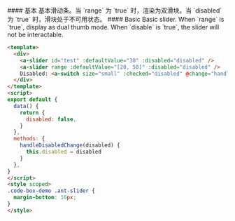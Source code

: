 <cn>
#### 基本
基本滑动条。当 `range` 为 `true` 时，渲染为双滑块。当 `disabled` 为 `true` 时，滑块处于不可用状态。
</cn>

<us>
#### Basic
Basic slider. When `range` is `true`, display as dual thumb mode. When `disable` is `true`, the slider will not be interactable.
</us>

```html
<template>
  <div>
    <a-slider id="test" :defaultValue="30" :disabled="disabled" />
    <a-slider range :defaultValue="[20, 50]" :disabled="disabled" />
    Disabled: <a-switch size="small" :checked="disabled" @change="handleDisabledChange" />
  </div>
</template>
<script>
export default {
  data() {
    return {
      disabled: false,
    }
  },
  methods: {
    handleDisabledChange(disabled) {
      this.disabled = disabled
    }
  },
}
</script>
<style scoped>
.code-box-demo .ant-slider {
  margin-bottom: 16px;
}
</style>
```
